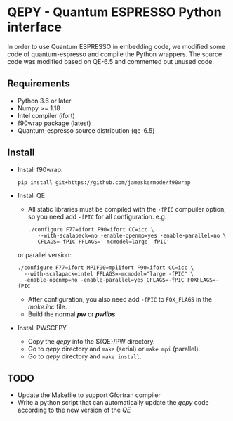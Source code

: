 # QEPY - Quantum ESPRESSO Python interface
   In order to use Quantum ESPRESSO in embedding code, we modified some code of quantum-espresso and compile the Python wrappers. The source code was modified based on QE-6.5 and commented out unused code.

## Requirements
 - Python 3.6 or later
 - Numpy >= 1.18
 - Intel compiler (ifort)
 - f90wrap package (latest)
 - Quantum-espresso source distribution (qe-6.5)

## Install
 - Install f90wrap:

   <!--Due to the QE was written more freely than normal code. So we need modified the f90wrap a little bit. You can directly use our modified version:-->
   <!--pip install git+https://gitlab.com/shaoxc/f90wrap@modified-->
    
    ```shell
	pip install git+https://github.com/jameskermode/f90wrap
    ```

 - Install QE

   + All static libraries must be compiled with the `-fPIC` compuiler option, so you need add `-fPIC` for all configuration. e.g.

     ```shell
	 ./configure F77=ifort F90=ifort CC=icc \
	    --with-scalapack=no -enable-openmp=yes -enable-parallel=no \
	 	CFLAGS=-fPIC FFLAGS='-mcmodel=large -fPIC' 
     ```
    or parallel version:

     ```shell
	 ./configure F77=ifort MPIF90=mpiifort F90=ifort CC=icc \
	   --with-scalapack=intel FFLAGS=-mcmodel="large -fPIC" \
	   -enable-openmp=no -enable-parallel=yes CFLAGS=-fPIC FOXFLAGS=-fPIC
	 ```

   + After configuration, you also need add `-fPIC` to `FOX_FLAGS` in the *make.inc* file.
   + Build the normal ***pw*** or ***pwlibs***.

 - Install PWSCFPY

   + Copy the *qepy* into the ${QE}/PW directory.
   + Go to *qepy* directory and `make` (serial) or `make mpi` (parallel).
   + Go to *qepy* directory and `make install`.

## TODO
 - Update the Makefile to support Gfortran compiler
 - Write a python script that can automatically update the *qepy* code according to the new version of the *QE*
